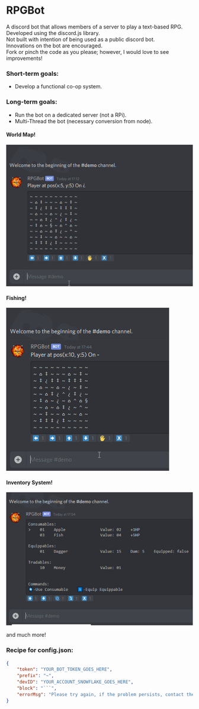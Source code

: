 # RPGBot

A discord bot that allows members of a server to play a text-based RPG.<br/>
Developed using the discord.js library.<br/>
Not built with intention of being used as a public discord bot.<br/>
Innovations on the bot are encouraged.<br/>
Fork or pinch the code as you please; however, I would love to see  improvements!

### Short-term goals:

* Develop a functional co-op system.

### Long-term goals:

* Run the bot on a dedicated server (not a RPi).
* Multi-Thread the bot (necessary conversion from node).

#### World Map!
![](images/map-demo.gif)

#### Fishing!
![](images/fishing-demo.gif)

#### Inventory System!
![](images/inventory-demo.gif)

and much more!

### Recipe for config.json:
```json
{
    "token": "YOUR_BOT_TOKEN_GOES_HERE",
    "prefix": "~",
    "devID": "YOUR_ACCOUNT_SNOWFLAKE_GOES_HERE",
    "block": "```",
    "errorMsg": "Please try again, if the problem persists, contact the developer using the discord tag: YOUR_ACCOUNT_TAG_GOES_HERE"
}
```